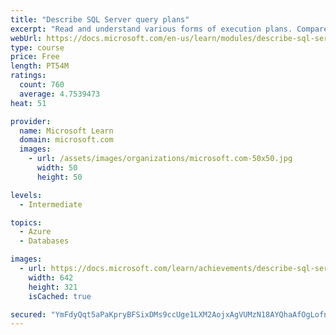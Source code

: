 ```yaml
---
title: "Describe SQL Server query plans"
excerpt: "Read and understand various forms of execution plans. Compare estimated vs actual plans. Learn how and why plans are generated."
webUrl: https://docs.microsoft.com/en-us/learn/modules/describe-sql-server-query-plans/
type: course
price: Free
length: PT54M
ratings:
  count: 760
  average: 4.7539473
heat: 51

provider:
  name: Microsoft Learn
  domain: microsoft.com
  images:
    - url: /assets/images/organizations/microsoft.com-50x50.jpg
      width: 50
      height: 50

levels:
  - Intermediate

topics:
  - Azure
  - Databases

images:
  - url: https://docs.microsoft.com/learn/achievements/describe-sql-server-query-plans-social.png
    width: 642
    height: 321
    isCached: true

secured: "YmFdyQqt5aPaKpryBFSixDMs9ccUge1LXM2AojxAgVUMzN18AYQhaAfOgLofnCR2TfQYc0P7Rr8qRnQ1HeXRZlXiF7vJv3bE7V+hmAKX4HUhw/Twco/Ih53T/ZTDcvb2gSovVvG8qYO99ju0BYinK/y4hfBpOeE+23PfOfWM6I0hGzbwgodhPbXRuMUMz3u8BHYsU9qsm4H0tGZIbzI17oqDw+mWECOZdUc5HTl9HmkYFw9KWsj5PZxukM9KcF/j8kgxOoLBZT6G1DhZT0A/6xCE7NnQze8RBjisNuIUTGpm57e61ePWSm0nzlRAqn0xM/mkOv1UMKNayPHNfZfJiovGbR+BvTdG15ux/fYTeO5Pw3AdFDP/0shaH3PDk5rE4rBHRgP1DTc1PZPJGCKh7Wa/m/D4tqAOmBrPSNg47l8=;0Rb3MG2jrJ7mrN5zwqPfFQ=="
---
```


